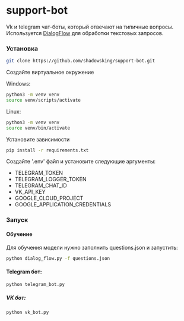 # support-bot
Vk и telegram чат-боты, который отвечают на типичные вопросы.
Используется [DialogFlow](https://dialogflow.cloud.google.com/#/getStarted) для обработки текстовых запросов.

### Установка

```bash
git clone https://github.com/shadowsking/support-bot.git
```

Создайте виртуальное окружение

Windows:
```bash
python3 -m venv venv
source venv/scripts/activate
```
Linux:
```bash
python3 -m venv venv
source venv/bin/activate
```

Установите зависимости
```bash
pip install -r requirements.txt
```

Создайте '.env' файл и установите следующие аргументы:
- TELEGRAM_TOKEN
- TELEGRAM_LOGGER_TOKEN
- TELEGRAM_CHAT_ID
- VK_API_KEY
- GOOGLE_CLOUD_PROJECT
- GOOGLE_APPLICATION_CREDENTIALS

### Запуск

#### Обучение
Для обучения модели нужно заполнить questions.json и запустить:
```bash
python dialog_flow.py -f questions.json
```

#### Telegram бот:
```bash
python telegram_bot.py
```

##### VK бот:
```bash
python vk_bot.py
```

